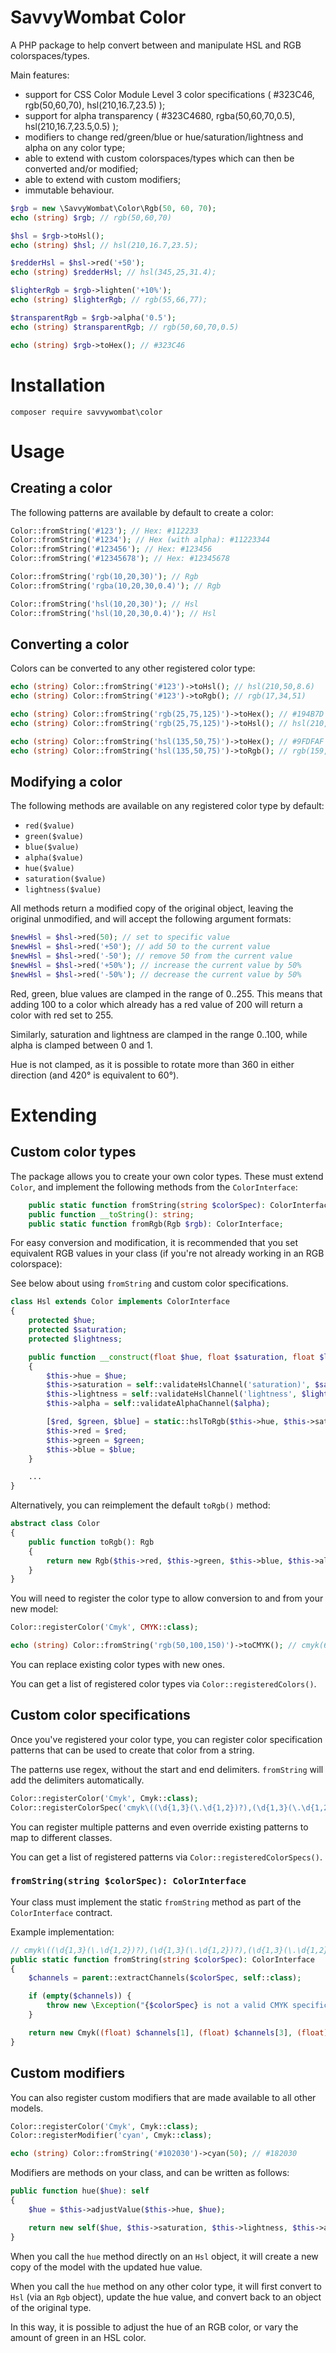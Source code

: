 # SavvyWombat Color

A PHP package to help convert between and manipulate HSL and RGB colorspaces/types.

Main features:

- support for CSS Color Module Level 3 color specifications ( #323C46, rgb(50,60,70), hsl(210,16.7,23.5) );
- support for alpha transparency ( #323C4680, rgba(50,60,70,0.5), hsl(210,16.7,23.5,0.5) );
- modifiers to change red/green/blue or hue/saturation/lightness and alpha on any color type;
- able to extend with custom colorspaces/types which can then be converted and/or modified;
- able to extend with custom modifiers;
- immutable behaviour.

```php
$rgb = new \SavvyWombat\Color\Rgb(50, 60, 70);
echo (string) $rgb; // rgb(50,60,70)

$hsl = $rgb->toHsl();
echo (string) $hsl; // hsl(210,16.7,23.5);

$redderHsl = $hsl->red('+50');
echo (string) $redderHsl; // hsl(345,25,31.4);

$lighterRgb = $rgb->lighten('+10%');
echo (string) $lighterRgb; // rgb(55,66,77);

$transparentRgb = $rgb->alpha('0.5');
echo (string) $transparentRgb; // rgb(50,60,70,0.5)

echo (string) $rgb->toHex(); // #323C46
```

# Installation

```
composer require savvywombat\color
```

# Usage

## Creating a color

The following patterns are available by default to create a color:

```php
Color::fromString('#123'); // Hex: #112233
Color::fromString('#1234'); // Hex (with alpha): #11223344
Color::fromString('#123456'); // Hex: #123456
Color::fromString('#12345678'); // Hex: #12345678

Color::fromString('rgb(10,20,30)'); // Rgb
Color::fromString('rgba(10,20,30,0.4)'); // Rgb

Color::fromString('hsl(10,20,30)'); // Hsl
Color::fromString('hsl(10,20,30,0.4)'); // Hsl
```

## Converting a color

Colors can be converted to any other registered color type:

```php
echo (string) Color::fromString('#123')->toHsl(); // hsl(210,50,8.6)
echo (string) Color::fromString('#123')->toRgb(); // rgb(17,34,51)

echo (string) Color::fromString('rgb(25,75,125)')->toHex(); // #194B7D
echo (string) Color::fromString('rgb(25,75,125)')->toHsl(); // hsl(210,66.7,39.4)

echo (string) Color::fromString('hsl(135,50,75)')->toHex(); // #9FDFAF
echo (string) Color::fromString('hsl(135,50,75)')->toRgb(); // rgb(159,223,175)
```

## Modifying a color

The following methods are available on any registered color type by default:

- `red($value)`
- `green($value)`
- `blue($value)`
- `alpha($value)`
- `hue($value)`
- `saturation($value)`
- `lightness($value)`

All methods return a modified copy of the original object, leaving the original unmodified, and will accept the following argument formats:

```php
$newHsl = $hsl->red(50); // set to specific value
$newHsl = $hsl->red('+50'); // add 50 to the current value
$newHsl = $hsl->red('-50'); // remove 50 from the current value
$newHsl = $hsl->red('+50%'); // increase the current value by 50%
$newHsl = $hsl->red('-50%'); // decrease the current value by 50%
```

Red, green, blue values are clamped in the range of 0..255. This means that adding 100 to a color which already has a red value of 200 will return a color with red set to 255.

Similarly, saturation and lightness are clamped in the range 0..100, while alpha is clamped between 0 and 1.

Hue is not clamped, as it is possible to rotate more than 360 in either direction (and 420&deg; is equivalent to 60&deg;). 

# Extending

## Custom color types

The package allows you to create your own color types. These must extend `Color`, and implement the following methods from the `ColorInterface`:

```php
    public static function fromString(string $colorSpec): ColorInterface;
    public function __toString(): string;
    public static function fromRgb(Rgb $rgb): ColorInterface;
```

For easy conversion and modification, it is recommended that you set equivalent RGB values in your class (if you're not already working in an RGB colorspace):

See below about using `fromString` and custom color specifications.

```php
class Hsl extends Color implements ColorInterface
{
    protected $hue;
    protected $saturation;
    protected $lightness;

    public function __construct(float $hue, float $saturation, float $lightness, $alpha = 1.0)
    {
        $this->hue = $hue;
        $this->saturation = self::validateHslChannel('saturation)', $saturation);
        $this->lightness = self::validateHslChannel('lightness', $lightness);
        $this->alpha = self::validateAlphaChannel($alpha);

        [$red, $green, $blue] = static::hslToRgb($this->hue, $this->saturation, $this->lightness);
        $this->red = $red;
        $this->green = $green;
        $this->blue = $blue;
    }

    ...
}
```

Alternatively, you can reimplement the default `toRgb()` method:

```php
abstract class Color
{
    public function toRgb(): Rgb
    {
        return new Rgb($this->red, $this->green, $this->blue, $this->alpha);
    }
}
```

You will need to register the color type to allow conversion to and from your new model:

```php
Color::registerColor('Cmyk', CMYK::class);

echo (string) Color::fromString('rgb(50,100,150)')->toCMYK(); // cmyk(67,33,0,41)
```

You can replace existing color types with new ones.

You can get a list of registered color types via `Color::registeredColors()`.

## Custom color specifications

Once you've registered your color type, you can register color specification patterns that can be used to create that color from a string.

The patterns use regex, without the start and end delimiters. `fromString` will add the delimiters automatically. 

```php
Color::registerColor('Cmyk', Cmyk::class);
Color::registerColorSpec('cmyk\((\d{1,3}(\.\d{1,2})?),(\d{1,3}(\.\d{1,2})?),(\d{1,3}(\.\d{1,2})?),(\d{1,3}(\.\d{1,2})?)\)', Cmyk::class);
```

You can register multiple patterns and even override existing patterns to map to different classes.

You can get a list of registered patterns via `Color::registeredColorSpecs()`.

### `fromString(string $colorSpec): ColorInterface`

Your class must implement the static `fromString` method as part of the `ColorInterface` contract.

Example implementation:

```php
// cmyk\((\d{1,3}(\.\d{1,2})?),(\d{1,3}(\.\d{1,2})?),(\d{1,3}(\.\d{1,2})?),(\d{1,3}(\.\d{1,2})?)\)
public static function fromString(string $colorSpec): ColorInterface
{
    $channels = parent::extractChannels($colorSpec, self::class);

    if (empty($channels)) {
        throw new \Exception("{$colorSpec} is not a valid CMYK specification.");
    }

    return new Cmyk((float) $channels[1], (float) $channels[3], (float) $channels[5], (float) $channels[7]);
} 
```

## Custom modifiers

You can also register custom modifiers that are made available to all other models.

```php
Color::registerColor('Cmyk', Cmyk::class);
Color::registerModifier('cyan', Cmyk::class);

echo (string) Color::fromString('#102030')->cyan(50); // #182030
```

Modifiers are methods on your class, and can be written as follows:

```php
public function hue($hue): self
{
    $hue = $this->adjustValue($this->hue, $hue);

    return new self($hue, $this->saturation, $this->lightness, $this->alpha);
}
```

When you call the `hue` method directly on an `Hsl` object, it will create a new copy of the model with the updated hue value.

When you call the `hue` method on any other color type, it will first convert to `Hsl` (via an `Rgb` object), update the hue value, and convert back to an object of the original type.

In this way, it is possible to adjust the hue of an RGB color, or vary the amount of green in an HSL color.